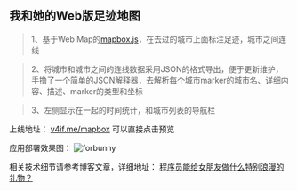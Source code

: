 ## 我和她的Web版足迹地图 

> 1、基于Web Map的[mapbox.js](https://www.mapbox.com/mapbox.js/api/v2.4.0/)，在去过的城市上面标注足迹，城市之间连线

> 2、将城市和城市之间的连线数据采用JSON的格式导出，便于更新维护，手撸了一个简单的JSON解释器，去解析每个城市marker的城市名、详细内容、描述、marker的类型和坐标

> 3、左侧显示在一起的时间统计，和城市列表的导航栏

上线地址： [v4if.me/mapbox](http://v4if.me/mapbox)  可以直接点击预览

应用部署效果图：
![forbunny](http://7xot8c.com1.z0.glb.clouddn.com/2016-09-08-172406.png)

相关技术细节请参考博客文章，详细地址： [程序员能给女朋友做什么特别浪漫的礼物？](http://v4if.me/2016/ForBunny/)
